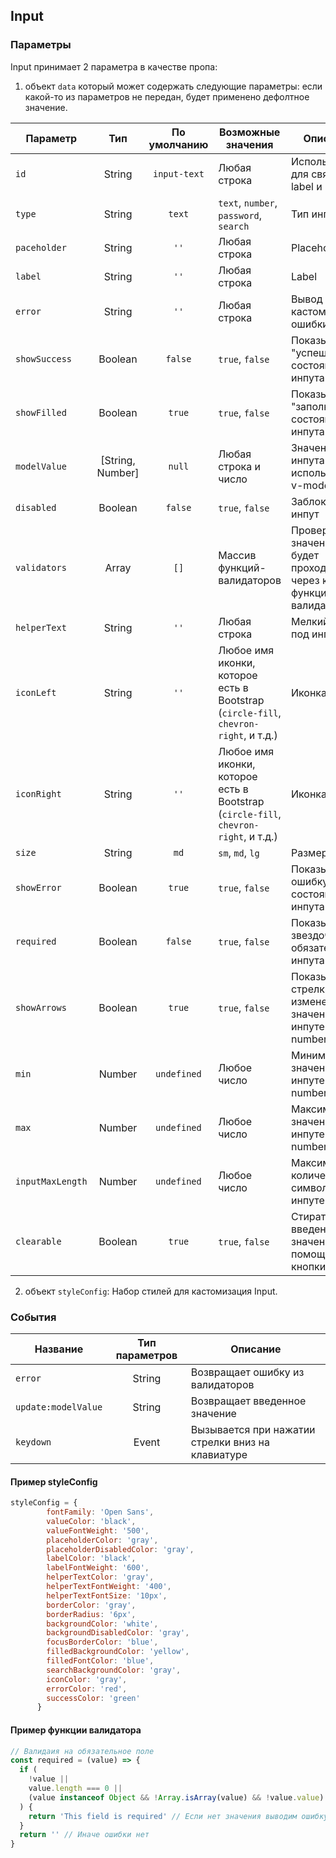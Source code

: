 ## Input

### Параметры

Input принимает 2 параметра в качестве пропа:
1. объект `data` который может содержать следующие параметры:
   если какой-то из параметров не передан, будет применено дефолтное значение.

| Параметр           |       Тип        |  По умолчанию  | Возможные значения                                                                      | Описание                                                         |
|--------------------|:----------------:|:--------------:|-----------------------------------------------------------------------------------------|------------------------------------------------------------------|
| ``id``             |      String      | ``input-text`` | Любая строка                                                                            | Используется для связки label и input                            |
| ``type``           |      String      |    ``text``    | ``text``, ``number``, ``password``, ``search``                                          | Тип инпута                                                       |
| ``paceholder``     |      String      |     ``''``     | Любая строка                                                                            | Placeholder                                                      |
| ``label``          |      String      |     ``''``     | Любая строка                                                                            | Label                                                            |
| ``error``          |      String      |     ``''``     | Любая строка                                                                            | Вывод кастомной ошибки                                           |
| ``showSuccess``    |     Boolean      |   ``false``    | ``true``, ``false``                                                                     | Показывать "успешное" состояние инпута                           |
| ``showFilled``     |     Boolean      |    ``true``    | ``true``, ``false``                                                                     | Показывать "заполненное" состояние инпута                        |
| ``modelValue``     | [String, Number] |    ``null``    | Любая строка и число                                                                    | Значение инпута (можно использовать v-model)                     |
| ``disabled``       |     Boolean      |   ``false``    | ``true``, ``false``                                                                     | Заблокировать инпут                                              |
| ``validators``     |      Array       |     ``[]``     | Массив функций-валидаторов                                                              | Проверка значения будет проходить через каждую функцию-валидатор |
| ``helperText``     |      String      |     ``''``     | Любая строка                                                                            | Мелкий текст под инпутом                                         |
| ``iconLeft``       |      String      |     ``''``     | Любое имя иконки, которое есть в Bootstrap (``circle-fill``, ``chevron-right``, и т.д.) | Иконка слева                                                     |
| ``iconRight``      |      String      |     ``''``     | Любое имя иконки, которое есть в Bootstrap (``circle-fill``, ``chevron-right``, и т.д.) | Иконка справа                                                    |
| ``size``           |      String      |     ``md``     | ``sm``, ``md``, ``lg``                                                                  | Размер инпута                                                    |
| ``showError``      |     Boolean      |    ``true``    | ``true``, ``false``                                                                     | Показывать ошибку и состояние инпута                             |
| ``required``       |     Boolean      |   ``false``    | ``true``, ``false``                                                                     | Показывать звездочку обязательного инпута                        |
| ``showArrows``     |     Boolean      |    ``true``    | ``true``, ``false``                                                                     | Показывать стрелки для изменения значения в инпуте типа number   |
| ``min``            |      Number      | ``undefined``  | Любое число                                                                             | Минимальное значение в инпуте типа number                        |
| ``max``            |      Number      | ``undefined``  | Любое число                                                                             | Максимальное значение в инпуте типа number                       |
| ``inputMaxLength`` |      Number      | ``undefined``  | Любое число                                                                             | Максимальное количество символов в инпуте                        |
| ``clearable``      |     Boolean      |    ``true``    | ``true``, ``false``                                                                     | Стирать введенное значение с помощью кнопки                      |

2. объект `styleConfig`:
Набор стилей для кастомизация Input.

### События

| Название              | Тип параметров | Описание                                          |
|-----------------------|:--------------:|---------------------------------------------------|
| ``error``             |     String     | Возвращает ошибку из валидаторов                  |
| ``update:modelValue`` |     String     | Возвращает введенное значение                     |
| ``keydown``           |     Event      | Вызывается при нажатии стрелки вниз на клавиатуре |

#### Пример styleConfig

````javascript
styleConfig = {
        fontFamily: 'Open Sans',
        valueColor: 'black',
        valueFontWeight: '500',
        placeholderColor: 'gray',
        placeholderDisabledColor: 'gray',
        labelColor: 'black',
        labelFontWeight: '600',
        helperTextColor: 'gray',
        helperTextFontWeight: '400',
        helperTextFontSize: '10px',
        borderColor: 'gray',
        borderRadius: '6px',
        backgroundColor: 'white',
        backgroundDisabledColor: 'gray',
        focusBorderColor: 'blue',
        filledBackgroundColor: 'yellow',
        filledFontColor: 'blue',
        searchBackgroundColor: 'gray',
        iconColor: 'gray',
        errorColor: 'red',
        successColor: 'green'
      }
````

#### Пример функции валидатора

````javascript
// Валидаия на обязательное поле
const required = (value) => {
  if (
    !value ||
    value.length === 0 ||
    (value instanceof Object && !Array.isArray(value) && !value.value)
  ) {
    return 'This field is required' // Если нет значения выводим ошибку
  }
  return '' // Иначе ошибки нет
}
````
